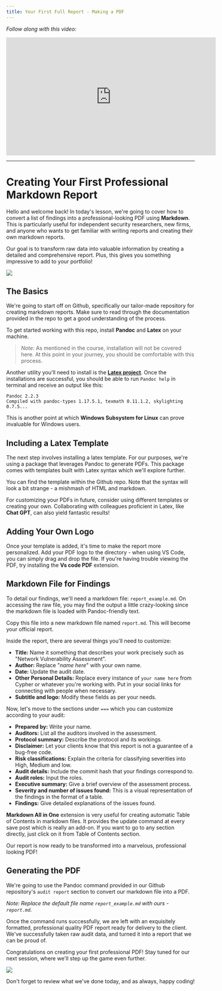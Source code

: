 ```yaml
---
title: Your First Full Report - Making a PDF
---
```


_Follow along with this video:_

<iframe width="560" height="315" src="https://www.youtube.com/embed/oJfVE91ooRI?si=mJNJjf0AIVWjVKuq" title="YouTube video player" frameborder="0" allow="accelerometer; autoplay; clipboard-write; encrypted-media; gyroscope; picture-in-picture; web-share" allowfullscreen></iframe>

---

# Creating Your First Professional Markdown Report

Hello and welcome back! In today's lesson, we're going to cover how to convert a list of findings into a professional-looking PDF using **Markdown**. This is particularly useful for independent security researchers, new firms, and anyone who wants to get familiar with writing reports and creating their own markdown reports.

Our goal is to transform raw data into valuable information by creating a detailed and comprehensive report. Plus, this gives you something impressive to add to your portfolio!

![](https://cdn.videotap.com/q1CDqX5IudNynKGhU2Z3-28.29.png)

## The Basics

We're going to start off on Github, specifically our tailor-made repository for creating markdown reports. Make sure to read through the documentation provided in the repo to get a good understanding of the process.

To get started working with this repo, install **Pandoc** and **Latex** on your machine.

> _Note:_ As mentioned in the course, installation will not be covered here. At this point in your journey, you should be comfortable with this process.

Another utility you'll need to install is the **[Latex project](https://www.latex-project.org/)**. Once the installations are successful, you should be able to run `Pandoc help` in terminal and receive an output like this:

```
Pandoc 2.2.3
Compiled with pandoc-types 1.17.5.1, texmath 0.11.1.2, skylighting 0.7.5...
```

This is another point at which **Windows Subsystem for Linux** can prove invaluable for Windows users.

## Including a Latex Template

The next step involves installing a latex template. For our purposes, we're using a package that leverages Pandoc to generate PDFs. This package comes with templates built with Latex syntax which we'll explore further.

You can find the template within the Github repo. Note that the syntax will look a bit strange - a mishmash of HTML and markdown.

For customizing your PDFs in future, consider using different templates or creating your own. Collaborating with colleagues proficient in Latex, like **Chat GPT**, can also yield fantastic results!

## Adding Your Own Logo

Once your template is added, it's time to make the report more personalized. Add your PDF logo to the directory - when using VS Code, you can simply drag and drop the file. If you're having trouble viewing the PDF, try installing the **Vs code PDF** extension.

## Markdown File for Findings

To detail our findings, we'll need a markdown file: `report_example.md`. On accessing the raw file, you may find the output a little crazy-looking since the markdown file is loaded with Pandoc-friendly text.

Copy this file into a new markdown file named `report.md`. This will become your official report.

Inside the report, there are several things you'll need to customize:

- **Title:** Name it something that describes your work precisely such as "Network Vulnerability Assessment".
- **Author:** Replace "_name here_" with your own name.
- **Date:** Update the audit date.
- **Other Personal Details:** Replace every instance of `your name here` from Cypher or whatever you're working with. Put in your social links for connecting with people when necessary.
- **Subtitle and logo:** Modify these fields as per your needs.

Now, let's move to the sections under `===` which you can customize according to your audit:

- **Prepared by:** Write your name.
- **Auditors:** List all the auditors involved in the assessment.
- **Protocol summary:** Describe the protocol and its workings.
- **Disclaimer:** Let your clients know that this report is not a guarantee of a bug-free code.
- **Risk classifications:** Explain the criteria for classifying severities into High, Medium and low.
- **Audit details:** Include the commit hash that your findings correspond to.
- **Audit roles:** Input the roles.
- **Executive summary:** Give a brief overview of the assessment process.
- **Severity and number of issues found:** This is a visual representation of the findings in the format of a table.
- **Findings:** Give detailed explanations of the issues found.

**Markdown All in One** extension is very useful for creating automatic Table of Contents in markdown files. It provides the update command at every save post which is really an add-on. If you want to go to any section directly, just click on it from Table of Contents section.

Our report is now ready to be transformed into a marvelous, professional looking PDF!

## Generating the PDF

We're going to use the Pandoc command provided in our Github repository's `audit report` section to convert our markdown file into a PDF.

_Note: Replace the default file name `report_example.md` with ours - `report.md`._

Once the command runs successfully, we are left with an exquisitely formatted, professional quality PDF report ready for delivery to the client. We've successfully taken raw audit data, and turned it into a report that we can be proud of.

Congratulations on creating your first professional PDF! Stay tuned for our next session, where we'll step up the game even further.

![](https://cdn.videotap.com/xt6wnkzEX5SLQlpEFKGA-660.14.png)

Don't forget to review what we've done today, and as always, happy coding!
